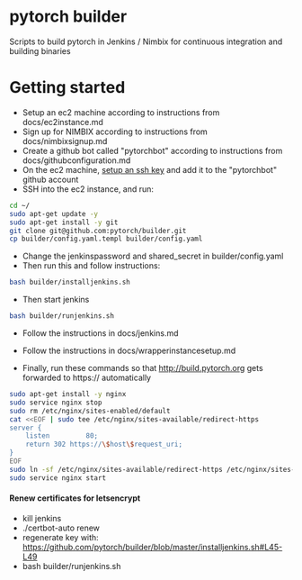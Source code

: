 # pytorch builder

Scripts to build pytorch in Jenkins / Nimbix for continuous integration and building binaries

# Getting started

* Setup an ec2 machine according to instructions from docs/ec2instance.md
* Sign up for NIMBIX  according to instructions from docs/nimbixsignup.md
* Create a github bot called "pytorchbot" according to instructions from docs/githubconfiguration.md
* On the ec2 machine, [setup an ssh key](https://help.github.com/articles/generating-an-ssh-key/) and add it to the "pytorchbot" github account
* SSH into the ec2 instance, and run:

```bash
cd ~/
sudo apt-get update -y
sudo apt-get install -y git
git clone git@github.com:pytorch/builder.git
cp builder/config.yaml.templ builder/config.yaml
```

* Change the jenkinspassword and shared_secret in builder/config.yaml
* Then run this and follow instructions:

```bash
bash builder/installjenkins.sh
```

* Then start jenkins

```bash
bash builder/runjenkins.sh
```

* Follow the instructions in docs/jenkins.md
* Follow the instructions in docs/wrapperinstancesetup.md

* Finally, run these commands so that http://build.pytorch.org gets forwarded to https:// automatically
```bash
sudo apt-get install -y nginx
sudo service nginx stop
sudo rm /etc/nginx/sites-enabled/default
cat <<EOF | sudo tee /etc/nginx/sites-available/redirect-https
server {
    listen         80;
	return 302 https://\$host\$request_uri;
}
EOF
sudo ln -sf /etc/nginx/sites-available/redirect-https /etc/nginx/sites-enabled/redirect-https
sudo service nginx start
```


#### Renew certificates for letsencrypt
- kill jenkins
- ./certbot-auto renew
- regenerate key with: https://github.com/pytorch/builder/blob/master/installjenkins.sh#L45-L49
- bash builder/runjenkins.sh
